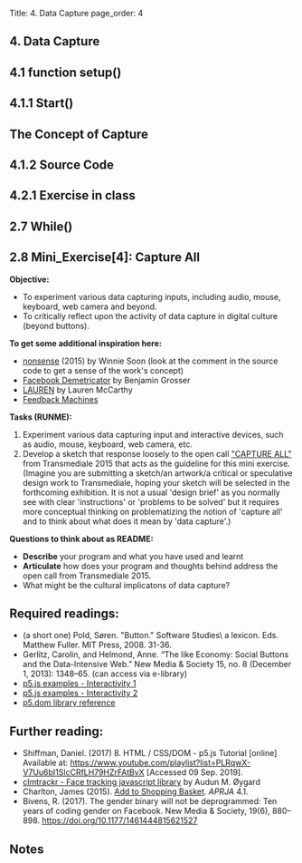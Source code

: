 Title: 4. Data Capture
page_order: 4

## 4. Data Capture

## 4.1 function setup()

## 4.1.1 Start()

## The Concept of Capture

## 4.1.2 Source Code

## 4.2.1 Exercise in class

## 2.7 While()

## 2.8 Mini_Exercise[4]: Capture All

**Objective:**
- To experiment various data capturing inputs, including audio, mouse, keyboard, web camera and beyond.
- To critically reflect upon the activity of data capture in digital culture (beyond buttons).

**To get some additional inspiration here:**
- [nonsense](http://siusoon.net/nonsense/) (2015) by Winnie Soon (look at the comment in the source code to get a sense of the work's concept)
- [Facebook Demetricator](https://bengrosser.com/projects/facebook-demetricator/) by Benjamin Grosser
- [LAUREN](http://lauren-mccarthy.com/LAUREN) by Lauren McCarthy
- [Feedback Machines](https://www.creativeapplications.net/processing/feedback-machines-mis-using-technology-non-linear-behavioural-systems/)

**Tasks (RUNME):**
1. Experiment various data capturing input and interactive devices, such as audio, mouse, keyboard, web camera, etc.
2. Develop a sketch that response loosely to the open call ["CAPTURE ALL"](https://transmediale.de/content/call-for-works-2015) from Transmediale 2015 that acts as the guideline for this mini exercise. (Imagine you are submitting a sketch/an artwork/a critical or speculative design work to Transmediale, hoping your sketch will be selected in the forthcoming exhibition. It is not a usual 'design brief' as you normally see with clear 'instructions' or 'problems to be solved' but it requires more conceptual thinking on problematizing the notion of 'capture all' and to think about what does it mean by 'data capture'.)

**Questions to think about as README:**
- **Describe** your program and what you have used and learnt
- **Articulate** how does your program and thoughts behind address the open call from Transmediale 2015. 
- What might be the cultural implicatons of data capture? 

## Required readings:
- (a short one) Pold, Søren. "Button." Software Studies\ a lexicon. Eds. Matthew Fuller. MIT Press, 2008. 31-36. 
- Gerlitz, Carolin, and Helmond, Anne. “The like Economy: Social Buttons and the Data-Intensive Web.” New Media & Society 15, no. 8 (December 1, 2013): 1348–65. (can access via e-library)
- [p5.js examples - Interactivity 1](https://p5js.org/examples/hello-p5-interactivity-1.html)
- [p5.js examples - Interactivity 2](https://p5js.org/examples/hello-p5-interactivity-2.html)
- [p5.dom library reference](https://p5js.org/reference/#/libraries/p5.dom)

## Further reading:
- Shiffman, Daniel. (2017) 8. HTML / CSS/DOM - p5.js Tutorial [online] Available at: https://www.youtube.com/playlist?list=PLRqwX-V7Uu6bI1SlcCRfLH79HZrFAtBvX [Accessed 09 Sep. 2019].
- [clmtrackr - Face tracking javascript library](https://github.com/auduno/clmtrackr) by Audun M. Øygard
- Charlton, James (2015). [Add to Shopping Basket](http://www.aprja.net/add-to-shopping-basket/). *APRJA* 4.1.
- Bivens, R. (2017). The gender binary will not be deprogrammed: Ten years of coding gender on Facebook. New Media & Society, 19(6), 880–898. https://doi.org/10.1177/1461444815621527

## Notes
